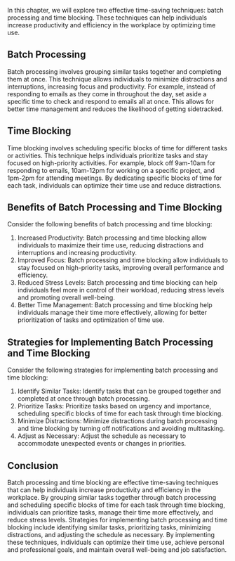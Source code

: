 
In this chapter, we will explore two effective time-saving techniques: batch processing and time blocking. These techniques can help individuals increase productivity and efficiency in the workplace by optimizing time use.

Batch Processing
----------------

Batch processing involves grouping similar tasks together and completing them at once. This technique allows individuals to minimize distractions and interruptions, increasing focus and productivity. For example, instead of responding to emails as they come in throughout the day, set aside a specific time to check and respond to emails all at once. This allows for better time management and reduces the likelihood of getting sidetracked.

Time Blocking
-------------

Time blocking involves scheduling specific blocks of time for different tasks or activities. This technique helps individuals prioritize tasks and stay focused on high-priority activities. For example, block off 9am-10am for responding to emails, 10am-12pm for working on a specific project, and 1pm-2pm for attending meetings. By dedicating specific blocks of time for each task, individuals can optimize their time use and reduce distractions.

Benefits of Batch Processing and Time Blocking
----------------------------------------------

Consider the following benefits of batch processing and time blocking:

1. Increased Productivity: Batch processing and time blocking allow individuals to maximize their time use, reducing distractions and interruptions and increasing productivity.
2. Improved Focus: Batch processing and time blocking allow individuals to stay focused on high-priority tasks, improving overall performance and efficiency.
3. Reduced Stress Levels: Batch processing and time blocking can help individuals feel more in control of their workload, reducing stress levels and promoting overall well-being.
4. Better Time Management: Batch processing and time blocking help individuals manage their time more effectively, allowing for better prioritization of tasks and optimization of time use.

Strategies for Implementing Batch Processing and Time Blocking
--------------------------------------------------------------

Consider the following strategies for implementing batch processing and time blocking:

1. Identify Similar Tasks: Identify tasks that can be grouped together and completed at once through batch processing.
2. Prioritize Tasks: Prioritize tasks based on urgency and importance, scheduling specific blocks of time for each task through time blocking.
3. Minimize Distractions: Minimize distractions during batch processing and time blocking by turning off notifications and avoiding multitasking.
4. Adjust as Necessary: Adjust the schedule as necessary to accommodate unexpected events or changes in priorities.

Conclusion
----------

Batch processing and time blocking are effective time-saving techniques that can help individuals increase productivity and efficiency in the workplace. By grouping similar tasks together through batch processing and scheduling specific blocks of time for each task through time blocking, individuals can prioritize tasks, manage their time more effectively, and reduce stress levels. Strategies for implementing batch processing and time blocking include identifying similar tasks, prioritizing tasks, minimizing distractions, and adjusting the schedule as necessary. By implementing these techniques, individuals can optimize their time use, achieve personal and professional goals, and maintain overall well-being and job satisfaction.
